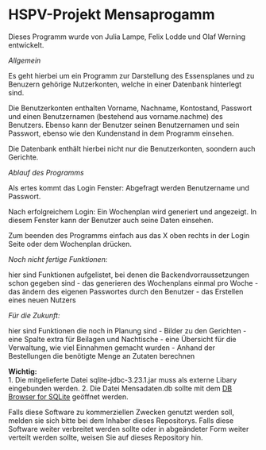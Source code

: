# HSPV-Projekt Mensaprogamm

Dieses Programm wurde von Julia Lampe, Felix Lodde und Olaf Werning entwickelt.

*Allgemein*

Es geht hierbei um ein Programm zur Darstellung des Essensplanes und zu Benuzern gehörige Nutzerkonten, welche in einer Datenbank hinterlegt sind.

Die Benutzerkonten enthalten Vorname, Nachname, Kontostand, Passwort und einen Benutzernamen (bestehend aus vorname.nachme) des Benutzers.
Ebenso kann der Benutzer seinen Benutzernamen und sein Passwort, ebenso wie den Kundenstand in dem Programm einsehen.

Die Datenbank enthält hierbei nicht nur die Benutzerkonten, soondern auch Gerichte.

*Ablauf des Programms*

Als ertes kommt das Login Fenster:
Abgefragt werden Benutzername und Passwort.

Nach erfolgreichem Login:
Ein Wochenplan wird generiert und angezeigt. In diesem Fenster kann der Benutzer auch seine Daten einsehen.

Zum beenden des Programms einfach aus das X oben rechts in der Login Seite oder dem Wochenplan drücken.


*Noch nicht fertige Funktionen:*

hier sind Funktionen aufgelistet, bei denen die Backendvorraussetzungen schon gegeben sind
	- das generieren des Wochenplans einmal pro Woche
	- das ändern des eigenen Passwortes durch den Benutzer
	- das Erstellen eines neuen Nutzers

*Für die Zukunft:*

hier sind Funktionen die noch in Planung sind
	- Bilder zu den Gerichten
	- eine Spalte extra für Beilagen und Nachtische
	- eine Übersicht für die Verwaltung, wie viel Einnahmen gemacht wurden
	- Anhand der Bestellungen die benötigte Menge an Zutaten berechnen
	
	
**Wichtig:**  
	1. Die mitgelieferte Datei sqlite-jdbc-3.23.1.jar muss als externe Libary eingebunden werden. 
	2. Die Datei Mensadaten.db sollte mit dem [DB Browser for SQLite](https://sqlitebrowser.org/) geöffnet werden.


Falls diese Software zu kommerziellen Zwecken genutzt werden soll, melden sie sich bitte bei dem Inhaber dieses Repositorys. 
Falls diese Software weiter verbreitet werden sollte oder in abgeändeter Form weiter verteilt werden sollte, weisen Sie auf dieses Repository hin.
